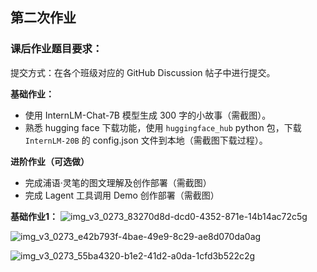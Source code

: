 ## 第二次作业
###  课后作业题目要求：

提交方式：在各个班级对应的 GitHub Discussion 帖子中进行提交。 

**基础作业：**

- 使用 InternLM-Chat-7B 模型生成 300 字的小故事（需截图）。
- 熟悉 hugging face 下载功能，使用 `huggingface_hub` python 包，下载 `InternLM-20B` 的 config.json 文件到本地（需截图下载过程）。

**进阶作业（可选做）**

- 完成浦语·灵笔的图文理解及创作部署（需截图）
- 完成 Lagent 工具调用 Demo 创作部署（需截图）

**基础作业1：**
![img_v3_0273_83270d8d-dcd0-4352-871e-14b14ac72c5g](https://github.com/dddxs/blog/assets/67686777/29f8b86c-cac6-4f84-b7b0-0c85a2c42d14)


![img_v3_0273_e42b793f-4bae-49e9-8c29-ae8d070da0ag](https://github.com/dddxs/blog/assets/67686777/4f9812e1-aeee-4b04-a2ec-4b91b73efbc2)

![img_v3_0273_55ba4320-b1e2-41d2-a0da-1cfd3b522c2g](https://github.com/dddxs/blog/assets/67686777/6b7d284a-9552-4f0e-9244-a2467a7ed29b)
